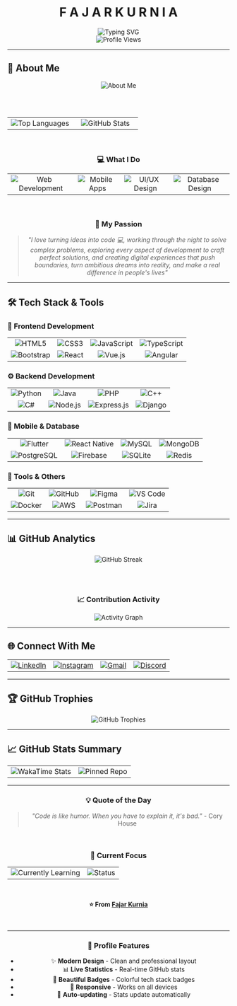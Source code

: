 <div align="center">

# **F A J A R  K U R N I A**

<img src="https://readme-typing-svg.demolab.com?font=Fira+Code&size=28&duration=3000&pause=1000&color=00D4FF&center=true&vCenter=true&width=600&lines=Full+Stack+Developer;Mobile+App+Developer;UI%2FUX+Enthusiast;Tech+Innovator;Digital+Creator" alt="Typing SVG" />

<br/>

<img src="https://komarev.com/ghpvc/?username=fajarkurnia0388&label=Profile%20views&color=00D4FF&style=for-the-badge" alt="Profile Views" />

</div>

---

## 🎯 **About Me**

<div align="center">

<img src="https://readme-typing-svg.demolab.com?font=Fira+Code&size=18&duration=2000&pause=1000&color=00D4FF&center=true&vCenter=true&width=500&lines=Passionate+Full+Stack+Developer;Creating+amazing+digital+experiences;Always+learning+new+technologies;Building+the+future+with+code" alt="About Me" />

<br/><br/>

<table>
  <tr>
    <td align="center" width="50%">
      <img src="https://github-readme-stats.vercel.app/api/top-langs/?username=fajarkurnia0388&layout=compact&theme=tokyonight&hide_border=true" alt="Top Languages" />
    </td>
    <td align="center" width="50%">
      <img src="https://github-readme-stats.vercel.app/api?username=fajarkurnia0388&show_icons=true&theme=tokyonight&hide_border=true&count_private=true" alt="GitHub Stats" />
    </td>
  </tr>
</table>

<br/>

### 💻 **What I Do**

<table>
  <tr>
    <td align="center">
      <img src="https://img.shields.io/badge/Web_Development-FF6B6B?style=for-the-badge&logo=html5&logoColor=white" alt="Web Development" />
    </td>
    <td align="center">
      <img src="https://img.shields.io/badge/Mobile_Apps-4ECDC4?style=for-the-badge&logo=flutter&logoColor=white" alt="Mobile Apps" />
    </td>
    <td align="center">
      <img src="https://img.shields.io/badge/UI%2FUX_Design-45B7D1?style=for-the-badge&logo=figma&logoColor=white" alt="UI/UX Design" />
    </td>
    <td align="center">
      <img src="https://img.shields.io/badge/Database_Design-96CEB4?style=for-the-badge&logo=mysql&logoColor=white" alt="Database Design" />
    </td>
  </tr>
</table>

<br/>

### 🎨 **My Passion**

> _"I love turning ideas into code 💻, working through the night to solve complex problems, exploring every aspect of development to craft perfect solutions, and creating digital experiences that push boundaries, turn ambitious dreams into reality, and make a real difference in people's lives"_

</div>

---

## 🛠️ **Tech Stack & Tools**

### **🎨 Frontend Development**

<table>
  <tr>
    <td align="center">
      <img src="https://img.shields.io/badge/HTML5-E34F26?style=for-the-badge&logo=html5&logoColor=white" alt="HTML5" />
    </td>
    <td align="center">
      <img src="https://img.shields.io/badge/CSS3-1572B6?style=for-the-badge&logo=css3&logoColor=white" alt="CSS3" />
    </td>
    <td align="center">
      <img src="https://img.shields.io/badge/JavaScript-F7DF1E?style=for-the-badge&logo=javascript&logoColor=black" alt="JavaScript" />
    </td>
    <td align="center">
      <img src="https://img.shields.io/badge/TypeScript-007ACC?style=for-the-badge&logo=typescript&logoColor=white" alt="TypeScript" />
    </td>
  </tr>
  <tr>
    <td align="center">
      <img src="https://img.shields.io/badge/Bootstrap-563D7C?style=for-the-badge&logo=bootstrap&logoColor=white" alt="Bootstrap" />
    </td>
    <td align="center">
      <img src="https://img.shields.io/badge/React-61DAFB?style=for-the-badge&logo=react&logoColor=black" alt="React" />
    </td>
    <td align="center">
      <img src="https://img.shields.io/badge/Vue.js-4FC08D?style=for-the-badge&logo=vue.js&logoColor=white" alt="Vue.js" />
    </td>
    <td align="center">
      <img src="https://img.shields.io/badge/Angular-DD0031?style=for-the-badge&logo=angular&logoColor=white" alt="Angular" />
    </td>
  </tr>
</table>

### **⚙️ Backend Development**

<table>
  <tr>
    <td align="center">
      <img src="https://img.shields.io/badge/Python-3776AB?style=for-the-badge&logo=python&logoColor=white" alt="Python" />
    </td>
    <td align="center">
      <img src="https://img.shields.io/badge/Java-ED8B00?style=for-the-badge&logo=openjdk&logoColor=white" alt="Java" />
    </td>
    <td align="center">
      <img src="https://img.shields.io/badge/PHP-777BB4?style=for-the-badge&logo=php&logoColor=white" alt="PHP" />
    </td>
    <td align="center">
      <img src="https://img.shields.io/badge/C++-00599C?style=for-the-badge&logo=c%2B%2B&logoColor=white" alt="C++" />
    </td>
  </tr>
  <tr>
    <td align="center">
      <img src="https://img.shields.io/badge/C%23-239120?style=for-the-badge&logo=c-sharp&logoColor=white" alt="C#" />
    </td>
    <td align="center">
      <img src="https://img.shields.io/badge/Node.js-339933?style=for-the-badge&logo=node.js&logoColor=white" alt="Node.js" />
    </td>
    <td align="center">
      <img src="https://img.shields.io/badge/Express.js-000000?style=for-the-badge&logo=express&logoColor=white" alt="Express.js" />
    </td>
    <td align="center">
      <img src="https://img.shields.io/badge/Django-092E20?style=for-the-badge&logo=django&logoColor=white" alt="Django" />
    </td>
  </tr>
</table>

### **📱 Mobile & Database**

<table>
  <tr>
    <td align="center">
      <img src="https://img.shields.io/badge/Flutter-02569B?style=for-the-badge&logo=flutter&logoColor=white" alt="Flutter" />
    </td>
    <td align="center">
      <img src="https://img.shields.io/badge/React_Native-61DAFB?style=for-the-badge&logo=react&logoColor=black" alt="React Native" />
    </td>
    <td align="center">
      <img src="https://img.shields.io/badge/MySQL-00000F?style=for-the-badge&logo=mysql&logoColor=white" alt="MySQL" />
    </td>
    <td align="center">
      <img src="https://img.shields.io/badge/MongoDB-4EA94B?style=for-the-badge&logo=mongodb&logoColor=white" alt="MongoDB" />
    </td>
  </tr>
  <tr>
    <td align="center">
      <img src="https://img.shields.io/badge/PostgreSQL-316192?style=for-the-badge&logo=postgresql&logoColor=white" alt="PostgreSQL" />
    </td>
    <td align="center">
      <img src="https://img.shields.io/badge/Firebase-FFCA28?style=for-the-badge&logo=firebase&logoColor=black" alt="Firebase" />
    </td>
    <td align="center">
      <img src="https://img.shields.io/badge/SQLite-003B57?style=for-the-badge&logo=sqlite&logoColor=white" alt="SQLite" />
    </td>
    <td align="center">
      <img src="https://img.shields.io/badge/Redis-DC382D?style=for-the-badge&logo=redis&logoColor=white" alt="Redis" />
    </td>
  </tr>
</table>

### **🔧 Tools & Others**

<table>
  <tr>
    <td align="center">
      <img src="https://img.shields.io/badge/Git-F05032?style=for-the-badge&logo=git&logoColor=white" alt="Git" />
    </td>
    <td align="center">
      <img src="https://img.shields.io/badge/GitHub-100000?style=for-the-badge&logo=github&logoColor=white" alt="GitHub" />
    </td>
    <td align="center">
      <img src="https://img.shields.io/badge/Figma-F24E1E?style=for-the-badge&logo=figma&logoColor=white" alt="Figma" />
    </td>
    <td align="center">
      <img src="https://img.shields.io/badge/VS_Code-007ACC?style=for-the-badge&logo=visual-studio-code&logoColor=white" alt="VS Code" />
    </td>
  </tr>
  <tr>
    <td align="center">
      <img src="https://img.shields.io/badge/Docker-2496ED?style=for-the-badge&logo=docker&logoColor=white" alt="Docker" />
    </td>
    <td align="center">
      <img src="https://img.shields.io/badge/AWS-232F3E?style=for-the-badge&logo=amazon-aws&logoColor=white" alt="AWS" />
    </td>
    <td align="center">
      <img src="https://img.shields.io/badge/Postman-FF6C37?style=for-the-badge&logo=postman&logoColor=white" alt="Postman" />
    </td>
    <td align="center">
      <img src="https://img.shields.io/badge/Jira-0052CC?style=for-the-badge&logo=jira&logoColor=white" alt="Jira" />
    </td>
  </tr>
</table>

---

## 📊 **GitHub Analytics**

<div align="center">

<img src="https://github-readme-streak-stats.herokuapp.com/?user=fajarkurnia0388&theme=tokyonight" alt="GitHub Streak" />

<br/><br/>

### 📈 **Contribution Activity**

<img src="https://github-readme-activity-graph.vercel.app/graph?username=fajarkurnia0388&theme=tokyonight&hide_border=true&bg_color=0D1117&color=58A6FF&line=58A6FF&point=58A6FF&area=true&hide_title=false" alt="Activity Graph" />

</div>

---

## 🌐 **Connect With Me**

<div align="center">

<table>
  <tr>
    <td align="center">
      <a href="https://linkedin.com/in/fajar-kurnia-it388">
        <img src="https://img.shields.io/badge/LinkedIn-0077B5?style=for-the-badge&logo=linkedin&logoColor=white" alt="LinkedIn" />
      </a>
    </td>
    <td align="center">
      <a href="https://instagram.com/fakur0388">
        <img src="https://img.shields.io/badge/Instagram-E4405F?style=for-the-badge&logo=instagram&logoColor=white" alt="Instagram" />
      </a>
    </td>
    <td align="center">
      <a href="mailto:fajarkurnia2903@gmail.com">
        <img src="https://img.shields.io/badge/Gmail-D14836?style=for-the-badge&logo=gmail&logoColor=white" alt="Gmail" />
      </a>
    </td>
    <td align="center">
      <a href="https://discord.gg/">
        <img src="https://img.shields.io/badge/Discord-7289DA?style=for-the-badge&logo=discord&logoColor=white" alt="Discord" />
      </a>
    </td>
  </tr>
</table>

</div>

---

## 🏆 **GitHub Trophies**

<div align="center">

<img src="https://github-profile-trophy.vercel.app/?username=fajarkurnia0388&theme=tokyonight&no-frame=true&no-bg=true&margin-w=4&row=1&column=7" alt="GitHub Trophies" />

</div>

---

## 📈 **GitHub Stats Summary**

<div align="center">

<table>
  <tr>
    <td align="center">
      <img src="https://github-readme-stats.vercel.app/api/wakatime?username=fajarkurnia0388&theme=tokyonight&hide_border=true&layout=compact" alt="WakaTime Stats" />
    </td>
    <td align="center">
      <img src="https://github-readme-stats.vercel.app/api/pin/?username=fajarkurnia0388&repo=fajarkurnia0388&theme=tokyonight&hide_border=true" alt="Pinned Repo" />
    </td>
  </tr>
</table>

</div>

---

<div align="center">

### 💡 **Quote of the Day**

> _"Code is like humor. When you have to explain it, it's bad."_ - Cory House

<br/>

### 🎯 **Current Focus**

<table>
  <tr>
    <td align="center">
      <img src="https://img.shields.io/badge/Currently_Learning-New_Technologies-FF6B6B?style=for-the-badge&logo=github&logoColor=white" alt="Currently Learning" />
    </td>
    <td align="center">
      <img src="https://img.shields.io/badge/Status-Available_for_Collaboration-4ECDC4?style=for-the-badge&logo=github&logoColor=white" alt="Status" />
    </td>
  </tr>
</table>

<br/>

**⭐ From [Fajar Kurnia](https://github.com/fajarkurnia0388)**

<br/>

---

### 🚀 **Profile Features**

- ✨ **Modern Design** - Clean and professional layout
- 📊 **Live Statistics** - Real-time GitHub stats
- 🎨 **Beautiful Badges** - Colorful tech stack badges
- 📱 **Responsive** - Works on all devices
- 🔄 **Auto-updating** - Stats update automatically

</div>
